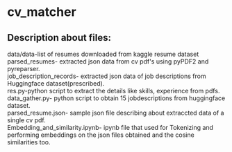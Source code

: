# cv_matcher
## Description about files:
data/data-list of resumes downloaded from kaggle resume dataset<br>
parsed_resumes- extracted json data from cv pdf's using pyPDF2 and pyreparser.<br>
job_description_records- extracted json data of job descriptions from Huggingface dataset(prescribed).<br>
res.py-python script to extract the details like skills, experience from pdfs.<br>
data_gather.py- python script to obtain 15 jobdescriptions from huggingface dataset.<br>
parsed_resume.json- sample json file describing about extraccted data of a single cv pdf.<br>
Embedding_and_similarity.ipynb- ipynb file that used for Tokenizing and performing embeddings on the json files obtained and the cosine similarities too.<br>

